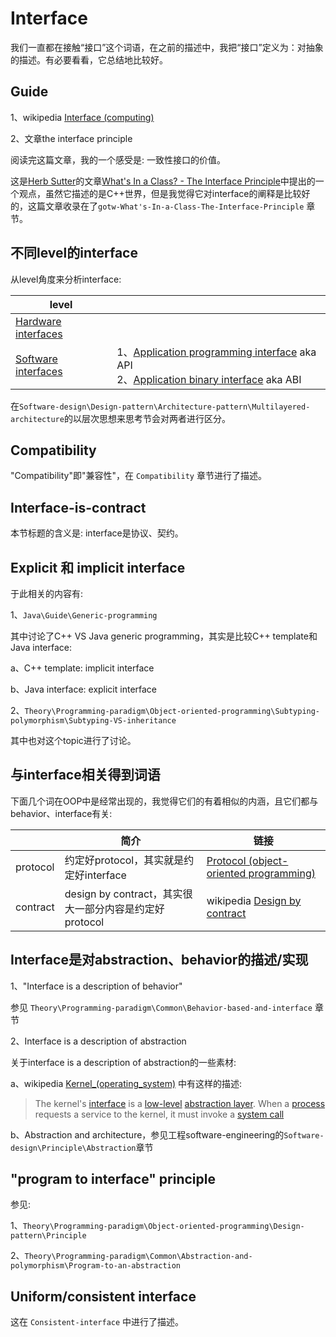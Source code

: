 # Interface

我们一直都在接触“接口”这个词语，在之前的描述中，我把“接口”定义为：对抽象的描述。有必要看看，它总结地比较好。



## Guide

1、wikipedia [Interface (computing)](https://en.wikipedia.org/wiki/Interface_(computing))

2、文章the interface principle

阅读完这篇文章，我的一个感受是: 一致性接口的价值。

这是[Herb Sutter](http://en.wikipedia.org/wiki/Herb_Sutter)的文章[What's In a Class? - The Interface Principle](http://www.gotw.ca/publications/mill02.htm)中提出的一个观点，虽然它描述的是C++世界，但是我觉得它对interface的阐释是比较好的，这篇文章收录在了`gotw-What's-In-a-Class-The-Interface-Principle` 章节。



## 不同level的interface

从level角度来分析interface: 

| level                                                        |                                                              |
| ------------------------------------------------------------ | ------------------------------------------------------------ |
| [Hardware interfaces](https://en.wikipedia.org/wiki/Interface_(computing)#Hardware_interfaces) |                                                              |
| [Software interfaces](https://en.wikipedia.org/wiki/Interface_(computing)#Software_interfaces) | 1、[Application programming interface](https://en.wikipedia.org/wiki/Application_programming_interface) aka API <br>2、[Application binary interface](https://en.wikipedia.org/wiki/Application_binary_interface) aka ABI |

在`Software-design\Design-pattern\Architecture-pattern\Multilayered-architecture`的以层次思想来思考节会对两者进行区分。



## Compatibility

"Compatibility"即"兼容性"，在 `Compatibility` 章节进行了描述。



## Interface-is-contract

本节标题的含义是: interface是协议、契约。



## Explicit 和 implicit interface

于此相关的内容有:

1、`Java\Guide\Generic-programming`

其中讨论了C++ VS Java generic programming，其实是比较C++ template和Java interface:

a、C++ template: implicit interface

b、Java interface: explicit interface

2、`Theory\Programming-paradigm\Object-oriented-programming\Subtyping-polymorphism\Subtyping-VS-inheritance`

其中也对这个topic进行了讨论。



## 与interface相关得到词语

下面几个词在OOP中是经常出现的，我觉得它们的有着相似的内涵，且它们都与behavior、interface有关:

|          | 简介                                                   | 链接                                                         |
| -------- | ------------------------------------------------------ | ------------------------------------------------------------ |
| protocol | 约定好protocol，其实就是约定好interface                | [Protocol (object-oriented programming)](https://en.wikipedia.org/wiki/Protocol_(object-oriented_programming)) |
| contract | design by contract，其实很大一部分内容是约定好protocol | wikipedia [Design by contract](https://en.wikipedia.org/wiki/Design_by_contract) <br> |



## Interface是对abstraction、behavior的描述/实现

1、"Interface is a description of behavior"

参见 `Theory\Programming-paradigm\Common\Behavior-based-and-interface` 章节

2、Interface is a description of abstraction

关于interface is a description of abstraction的一些素材:

a、wikipedia [Kernel_(operating_system)](https://en.wikipedia.org/wiki/Kernel_(operating_system)) 中有这样的描述:

> The kernel's [interface](https://en.wikipedia.org/wiki/Application_programming_interface) is a [low-level](https://en.wikipedia.org/wiki/High-_and_low-level) [abstraction layer](https://en.wikipedia.org/wiki/Abstraction_layer). When a [process](https://en.wikipedia.org/wiki/Process_(computing)) requests a service to the kernel, it must invoke a [system call](https://en.wikipedia.org/wiki/System_call)

b、Abstraction and architecture，参见工程software-engineering的`Software-design\Principle\Abstraction`章节



## "program to interface"  principle

参见: 

1、`Theory\Programming-paradigm\Object-oriented-programming\Design-pattern\Principle`

2、`Theory\Programming-paradigm\Common\Abstraction-and-polymorphism\Program-to-an-abstraction`



## Uniform/consistent interface

这在 `Consistent-interface` 中进行了描述。



